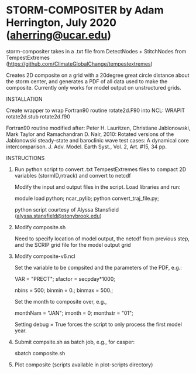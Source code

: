 # STORM-COMPOSITER by Adam Herrington, July 2020 (aherring@ucar.edu)

storm-compositer takes in a .txt file from DetectNodes + StitchNodes from TempestExtremes
(https://github.com/ClimateGlobalChange/tempestextremes)

Creates 2D composite on a grid with a 20degree great circle distance about the storm center, and generates a PDF of all data used to make the composite. Currently only works for model output on unstructured grids.

INSTALLATION

Create wrapper to wrap Fortran90 routine rotate2d.F90 into NCL:
WRAPIT rotate2d.stub rotate2d.f90

Fortran90 routine modified after:
Peter H. Lauritzen, Christiane Jablonowski, Mark Taylor and Ramachandran D. Nair, 2010: Rotated versions of the Jablonowski steady-state and baroclinic wave test cases: A dynamical core intercomparison. J. Adv. Model. Earth Syst., Vol. 2, Art. #15, 34 pp.

INSTRUCTIONS

1. Run python script to convert .txt TempestExtremes files to compact 2D variables (stormID,ntrack) and convert to netcdf

	Modify the input and output files in the script. Load libraries and run:

	module load python;
	ncar_pylib;
	python convert_traj_file.py;

	python script courtesy of Alyssa Stansfield (alyssa.stansfield@stonybrook.edu)

2. Modify composite.sh

	Need to specify location of model output, the netcdf from previous step, and the SCRIP grid file for the model output grid

3. Modify composite-v6.ncl

	Set the variable to be compsited and the parameters of the PDF, e.g.:

	VAR = "PRECT";
	sfactor = secpday*1000;

	nbins = 500;
	binmin = 0.;
	binmax = 500.;

	Set the month to composite over, e.g.,

	monthNam = "JAN";
	imonth = 0;
	monthstr = "01";

	Setting debug = True forces the script to only process the first model year.

4. Submit compsite.sh as batch job, e.g., for casper:

	sbatch composite.sh

5. Plot composite (scripts available in plot-scripts directory)


